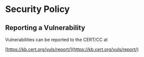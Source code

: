 # Security Policy

## Reporting a Vulnerability

Vulnerabilities can be reported to the CERT/CC at

[https://kb.cert.org/vuls/report/](https://kb.cert.org/vuls/report/)
